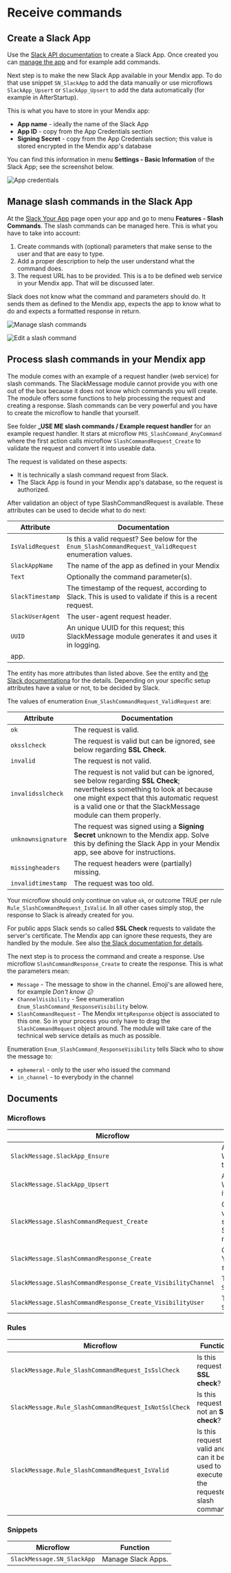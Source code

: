 # Receive commands

## Create a Slack App

Use the [Slack API documentation](https://api.slack.com/interactivity/slash-commands) to create a Slack App. Once created you can [manage the app](https://api.slack.com/apps) and for example add commands.

Next step is to make the new Slack App available in your Mendix app. To do that use snippet `SN_SlackApp` to add the data manually or use microflows `SlackApp_Upsert` or `SlackApp_Upsert` to add the data automatically (for example in AfterStartup).

This is what you have to store in your Mendix app:

* **App name** - ideally the name of the Slack App
* **App ID** - copy from the App Credentials section
* **Signing Secret** - copy from the App Credentials section; this value is stored encrypted in the Mendix app's database

You can find this information in menu **Settings - Basic Information** of the Slack App; see the screenshot below.

![App credentials](Slack%20screenshot%205.png)

## Manage slash commands in the Slack App

At the [Slack Your App](https://api.slack.com/apps) page open your app and go to menu **Features - Slash Commands**. The slash commands can be managed here. This is what you have to take into account:

1. Create commands with (optional) parameters that make sense to the user and that are easy to type.
2. Add a proper description to help the user understand what the command does.
3. The request URL has to be provided. This is a to be defined web service in your Mendix app. That will be discussed later.

Slack does not know what the command and parameters should do. It sends them as defined to the Mendix app, expects the app to know what to do and expects a formatted response in return.

![Manage slash commands](Slack%20screenshot%206.png)

![Edit a slash command](Slack%20screenshot%207.png)

## Process slash commands in your Mendix app

The module comes with an example of a request handler (web service) for slash commands. The SlackMessage module cannot provide you with one out of the box because it does not know which commands you will create. The module offers some functions to help processing the request and creating a response. Slash commands can be very powerful and you have to create the microflow to handle that yourself.

See folder **_USE ME slash commands / Example request handler** for an example request handler. It stars at microflow `PRS_SlashCommand_AnyCommand` where the first action calls microflow `SlashCommandRequest_Create` to validate the request and convert it into useable data.

The request is validated on these aspects:

* It is technically a slash command request from Slack.
* The Slack App is found in your Mendix app's database, so the request is authorized.

After validation an object of type SlashCommandRequest is available. These attributes can be used to decide what to do next:

| Attribute        | Documentation                                                                                           |
| ---------------- | ------------------------------------------------------------------------------------------------------- |
| `IsValidRequest` | Is this a valid request? See below for the `Enum_SlashCommandRequest_ValidRequest` enumeration values.  |
| `SlackAppName`   | The name of the app as defined in your Mendix                                                           | `Command` | The command including the slash. |
| `Text`           | Optionally the command parameter(s).                                                                    |
| `SlackTimestamp` | The timestamp of the request, according to Slack. This is used to validate if this is a recent request. |
| `SlackUserAgent` | The user-agent request header.                                                                          |
| `UUID`           | An unique UUID for this request; this SlackMessage module generates it and uses it in logging.          |
| app.             |

The entity has more attributes than listed above. See the entity and [the Slack documentationa](https://api.slack.com/interactivity/slash-commands) for the details. Depending on your specific setup attributes have a value or not, to be decided by Slack.

The values of enumeration `Enum_SlashCommandRequest_ValidRequest` are:

| Attribute          | Documentation                                                                                                                                                                                                                           |
| ------------------ | --------------------------------------------------------------------------------------------------------------------------------------------------------------------------------------------------------------------------------------- |
| `ok`               | The request is valid.                                                                                                                                                                                                                    |
| `oksslcheck`       | The request is valid but can be ignored, see below regarding **SSL Check**.                                                                                                                                                              |
| `invalid`          | The request is not valid.                                                                                                                                                                                                                |
| `invalidsslcheck`  | The request is not valid but can be ignored, see below regarding **SSL Check**; nevertheless something to look at because one might expect that this automatic request is a valid one or that the SlackMessage module can them properly. |
| `unknownsignature` | The request was signed using a **Signing Secret** unknown to the Mendix app. Solve this by defining the Slack App in your Mendix app, see above for instructions.                                                                                                                                                             |
| `missingheaders`   | The request headers were (partially) missing.                                                                                                                                                                                            |
| `invalidtimestamp` | The request was too old.                                                                                                                                                                                                                 |

Your microflow should only continue on value `ok`, or outcome TRUE per rule `Rule_SlashCommandRequest_IsValid`. In all other cases simply stop, the response to Slack is already created for you.

For public apps Slack sends so called **SSL Check** requests to validate the server's certificate. The Mendix app can ignore these requests, they are handled by the module. See also [the Slack documentation for details](https://api.slack.com/interactivity/slash-commands#app_command_handling).

The next step is to process the command and create a response. Use microflow `SlashCommandResponse_Create` to create the response. This is what the parameters mean:

* `Message` - The message to show in the channel. Emoji's are allowed here, for example *Don't know :confused:*
* `ChannelVisibility` - See enumeration `Enum_SlashCommand_ResponseVisibility` below.
* `SlashCommandRequest` - The Mendix `HttpResponse` object is associated to this one. So in your process you only have to drag the `SlashCommandRequest` object around. The  module will take care of the technical web service details as much as possible.

Enumeration `Enum_SlashCommand_ResponseVisibility` tells Slack who to show the message to:

* `ephemeral` - only to the user who issued the command
* `in_channel` - to everybody in the channel

## Documents

### Microflows

| Microflow                                                    | Function                                                                                                                                                                            |
| ------------------------------------------------------------ | ----------------------------------------------------------------------------------------------------------------------------------------------------------------------------------- |
| `SlackMessage.SlackApp_Ensure`                               | Add a Slack App definition and return it. When already in the database then retrieve that one.                                                                                      |
| `SlackMessage.SlackApp_Upsert`                               | Add a Slack App definition and return it. When already in the database then update it and retrieve that one.                                                                        |
| `SlackMessage.SlashCommandRequest_Create`                    | Given an HttpRequest and HttpResponse validate and interpret the request. When successful the outcome is a SlashCommandRequest with all data you need to execute the slash command. |
| `SlackMessage.SlashCommandResponse_Create`                   | Create the response to the slash command. You have to provide the actual message to show and who to show it to.                                                                     |
| `SlackMessage.SlashCommandResponse_Create_VisibilityChannel` | This is a convenience function, see also `SlackMessage.SlashCommandResponse_Create`.                                                                                                |
| `SlackMessage.SlashCommandResponse_Create_VisibilityUser`    | This is a convenience function, see also `SlackMessage.SlashCommandResponse_Create`.                                                                                                |

### Rules

| Microflow                                             | Function                                                                         |
| ----------------------------------------------------- | -------------------------------------------------------------------------------- |
| `SlackMessage.Rule_SlashCommandRequest_IsSslCheck`    | Is this request an **SSL check**?                                                |
| `SlackMessage.Rule_SlashCommandRequest_IsNotSslCheck` | Is this request not an **SSL check**?                                            |
| `SlackMessage.Rule_SlashCommandRequest_IsValid`       | Is this request valid and can it be used to execute the requested slash command? |

### Snippets

| Microflow                  | Function           |
| -------------------------- | ------------------ |
| `SlackMessage.SN_SlackApp` | Manage Slack Apps. |
